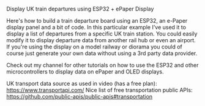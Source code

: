 Display UK train departures using ESP32 + ePaper Display

Here's how to build a train departure board using an ESP32, an e-Paper display panel and a bit of code. In this particular example I've used it to display a list of departures from a specific UK train station. You could easily modify it to display departure data from another rail hub or even an airport. If you're using the display on a model railway or diorama you could of course just generate your own data without using a 3rd party data provider.

Check out my channel for other tutorials on how to use the ESP32 and other microcontrollers to display data on ePaper and OLED displays.

UK transport data source as used in video (has a free plan): https://www.transportapi.com/
Nice list of free transportation public APIs: https://github.com/public-apis/public-apis#transportation
